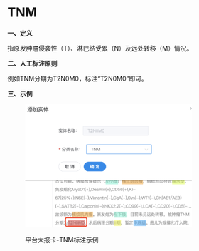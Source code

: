 # TNM

**一、定义**

&#x20;   指原发肿瘤侵袭性（T）、淋巴结受累（N）及远处转移（M）情况。

**二、人工标注原则**

&#x20;   例如TNM分期为T2N0M0，标注“T2N0M0”即可。

**三、示例**

<figure><img src="../../.gitbook/assets/image (12).png" alt="" width="375"><figcaption><p>平台大报卡-TNM标注示例</p></figcaption></figure>
